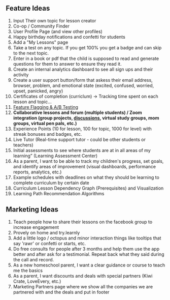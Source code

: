 ## Feature Ideas

1. Input Their own topic for lesson creator
2. Co-op / Community Finder
3. User Profile Page (and view other profiles)
4. Happy birthday notifications and confetti for students
5. Add a "My Lessons" page
6. Take a test on any topic. If you get 100% you get a badge and can skip to the next topic.
7. Enter in a book or pdf that the child is supposed to read and generate questions for them to answer to ensure they read it.
8. Create an internal analytics dashboard to see all sign ups and their activity
9. Create a user support button/form that askess their email address, browser, problem, and emotional state (excited, confused, worried, upset, panicked, angry)
10. Certificates of completion (curriclum) -> Tracking time spent on each lesson and topic...
11. [Feature Flagging & A/B Testing](https://app.growthbook.io/getstarted)
12. **Collaborative lessons and forum (multiple students) / Zoom integration (group projects, [discussions](https://cruip.com/demos/community/), virtual study groups, mom groups, virtual pen pals, etc.)**
13. Experience Points (10 for lesson, 100 for topic, 1000 for level) with streak bonuses and badges, etc.
14. Live Tutor (Real-time support tutor - could be other students or teachers)
15. Initial assessments to see where students are at in all areas of my learning” (Learning Assessment Center)
16. As a parent, I want to be able to track my children's progress, set goals, and identify areas of improvement (visual dashboards, performance reports, analytics, etc.)
17. Example schedules with deadlines on what they should be learning to complete curriculum by certain date
18. Curriculum Lesson Dependency Graph (Prerequisites) and Visualization
19. Learning Path Recommendation Algorithms

## Marketing Ideas

1. Teach people how to share their lessons on the facebook group to increase engagement
2. Provely on home and try.learnly
3. Add a little logo / octopus and minor interaction things like tooltips that say 'rawr' or confetti or starts, etc.
4. Do free consults for people after 3 months and help them use the app better and after ask for a testimonial. Repeat back what they said during the call and record.
5. As a new homeschool parent, I want a clear guidance or course to teach me the basics
6. As a parent, I want discounts and deals with special partners (Kiwi Crate, LoveEvery, etc.)
7. Marketing Partners page where we show all the companies we are partnered with and the deals and put in footer
